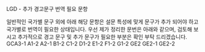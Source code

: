 LGD - 추가 경고문구 번역 필요 문항


일반적인 국가별 문구 외에 아래 해당 문항은 설문 특성에 맞게 문구가 추가 되어야 하고 국가별로 번역이 필요한 상태입니다.
우선 제가 정리한 문번은 아래와 같으며, 검토해 보시고 추가적으로 경고 문구 및 추가 문구가 필요한 부분은 확인 부탁 드리겠습니다.
GCA3-1
A1-2
A2-1
B1-2
C1-2
D1-2
E1-2
F1-2
G1-2
GE2
GE2-1
GE2-2
